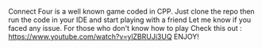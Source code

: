 Connect Four is a well known game coded in CPP.
Just clone the repo then run the code in your IDE and start playing with a friend
Let me know if you faced any issue.
For those who don't know how to play Check this out : https://www.youtube.com/watch?v=ylZBRUJi3UQ
ENJOY!
